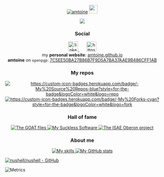 <!-- greatly inspired from https://github.com/DenverCoder1/DenverCoder1 !! -->

<!-- =================================== -->
<!-- HEADER -->
<!-- =================================== -->
<p align="center">
  <a href="https://github.com/amtoine">
    <img src="https://user-images.githubusercontent.com/20955511/199138068-0a7b7b75-a024-4f00-803f-30a19c5d1b2d.png" alt="amtoine" /></a>
  <img src="https://media.giphy.com/media/hvRJCLFzcasrR4ia7z/giphy.gif" width="28"></img>
</p>

<p align="center">
  <!-- Typing SVG by DenverCoder1 - https://github.com/DenverCoder1/readme-typing-svg -->
  <a href="https://github.com/DenverCoder1/readme-typing-svg">
    <img src="https://readme-typing-svg.demolab.com/?lines=this%20is%20a%20test,another%20one&font=Fira%20Code&center=true&width=440&height=45&color=f75c7e&vCenter=true&pause=1000&size=22" /></a>
</p>

<!-- Social icons section -->
<h3 align="center">
  Social
</h3>
<p align="center">
  <a href="https://www.linkedin.com/in/antoine-stevan/" alt="https://www.linkedin.com/in/antoine-stevan/sureli">
    <img
      width="32px"
      alt="linkedin.png"
      title="LinkedIn"
      src="linkedin.png"
    ></img>
  </a>
  &#8287;&#8287;&#8287;&#8287;&#8287;
  <a href="https://discord.gg/GMb9ESpa7J" alt="https://discord.gg/GMb9ESpa7J">
    <img
      width="32px"
      alt="https://i.imgur.com/OViZO8J.png"
      title="SCSg club"
      src="https://i.imgur.com/OViZO8J.png"
    ></img>
  </a>
  <br>
  my <b>personal website</b>:
  <a href="https://amtoine.github.io">amtoine.github.io</a>
  <br>
  <b>amtoine</b> on <code>openpgp</code>:
  <a href="https://keys.openpgp.org/search?q=stevan.antoine@gmail.com">7C5EE50BA27B86B7F9D5A7BA37AAE9B486CFF1AB</a>
</p>

<!-- My Repos -->
<h3 align="center">
  My repos
</h3>
<p align="center">
  <a href="https://github.com/amtoine?tab=repositories&type=source&sort=stargazers">
    <img
      title="All my source repositories"
      alt="https://custom-icon-badges.herokuapp.com/badge/-My%20Source%20Repos-blue?style=for-the-badge&logoColor=white&logo=repo"
      src="https://custom-icon-badges.herokuapp.com/badge/-My%20Source%20Repos-blue?style=for-the-badge&logoColor=white&logo=repo"
    ></img>
  </a>
  <a href="https://github.com/amtoine?tab=repositories&type=fork&sort=stargazers">
    <img
      title="All my forks"
      alt="https://custom-icon-badges.herokuapp.com/badge/-My%20Forks-cyan?style=for-the-badge&logoColor=white&logo=fork"
      src="https://custom-icon-badges.herokuapp.com/badge/-My%20Forks-cyan?style=for-the-badge&logoColor=white&logo=fork"
    ></img>
  </a>
</p>

<h3 align="center">
  Hall of fame
</h3>
<p align="center">
  <a href="https://github.com/goatfiles">
    <img
      title="The GOAT.files"
      src="https://custom-icon-badges.herokuapp.com/badge/-The%20GOAT.files-green?style=for-the-badge&logoColor=white&logo=fork"
    ></img>
  </a>
  <a href="https://github.com/goatfiles-suckless">
    <img
      title="My Suckless Software"
      src="https://custom-icon-badges.herokuapp.com/badge/-Suckless%20Software%20For%20GOATs-blue?style=for-the-badge&logoColor=white&logo=fork"
    ></img>
  </a>
  <a href="https://github.com/oberonproject">
    <img
      title="The ISAE Oberon project"
      src="https://custom-icon-badges.herokuapp.com/badge/-The%20ISAE%20Oberon%20Project-cyan?style=for-the-badge&logoColor=white&logo=fork"
    ></img>
  </a>
</p>

<h3 align="center">
  About me
</h3>
<p align="center">
  <a href="https://github.com/amtoine/amtoine/blob/main/SKILLS.md">
    <img
      title="My skills"
      src="https://custom-icon-badges.herokuapp.com/badge/-My%20Skills-red?style=for-the-badge&logoColor=white&logo=fork"
    ></img>
  </a>
  <a href="https://github.com/amtoine/amtoine/blob/main/STATS.md">
    <img
      title="My GitHub stats"
      src="https://custom-icon-badges.herokuapp.com/badge/-My%20GitHub%20Stats-orange?style=for-the-badge&logoColor=white&logo=fork"
    ></img>
  </a>
</p>

[![nushell/nushell - GitHub](https://gh-card.dev/repos/nushell/nushell.svg?fullname=)](https://github.com/nushell/nushell)

![Metrics](https://metrics.lecoq.io/amtoine?template=classic&repositories.affiliations=owner%2C%20collaborator%2C%20organization_member&base.indepth=false&base.hireable=false&config.timezone=Europe%2FCopenhagen&config.display=large)

